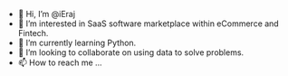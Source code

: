- 👋 Hi, I’m @iEraj
- 👀 I’m interested in SaaS software marketplace within eCommerce and Fintech.
- 🌱 I’m currently learning Python.
- 💞️ I’m looking to collaborate on using data to solve problems.
- 📫 How to reach me ...

<!---
iEraj/iEraj is a ✨ special ✨ repository because its `README.md` (this file) appears on your GitHub profile.
You can click the Preview link to take a look at your changes.
--->
